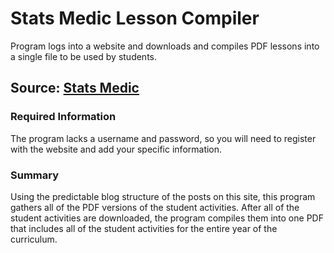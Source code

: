 # Stats Medic Lesson Compiler
Program logs into a website and downloads and compiles PDF lessons into a single file to be used by students.

## Source: [Stats Medic](https://www.statsmedic.com/)

### Required Information
The program lacks a username and password, so you will need to register with the website and add your specific information.

### Summary
Using the predictable blog structure of the posts on this site, this program gathers all of the PDF versions of the student activities. After all of the student activities are downloaded, the program compiles them into one PDF that includes all of the student activities for the entire year of the curriculum.
